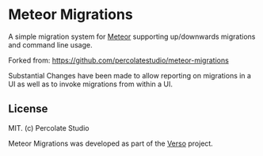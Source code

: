 # Meteor Migrations

A simple migration system for [Meteor](http://meteor.com) supporting up/downwards migrations and command line usage.

Forked from: https://github.com/percolatestudio/meteor-migrations

Substantial Changes have been made to allow reporting on migrations in a UI as well as to invoke migrations from within a UI.

## License

MIT. (c) Percolate Studio

Meteor Migrations was developed as part of the [Verso](http://versoapp.com) project.

